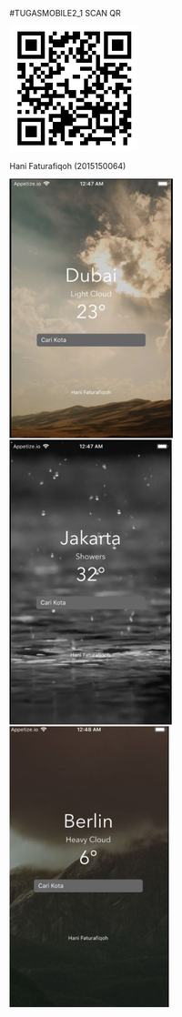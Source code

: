 #TUGASMOBILE2_1
SCAN QR

![](https://github.com/hanicue/CUACA/blob/master/qr.png)

Hani Faturafiqoh
(2015150064)


![ss1](https://github.com/hanicue/CUACA/blob/master/1.png)![ss2](https://github.com/hanicue/CUACA/blob/master/2.png)
![ss3](https://github.com/hanicue/CUACA/blob/master/3.png)

